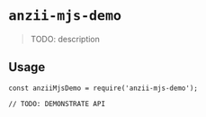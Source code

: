 # `anzii-mjs-demo`

> TODO: description

## Usage

```
const anziiMjsDemo = require('anzii-mjs-demo');

// TODO: DEMONSTRATE API
```
